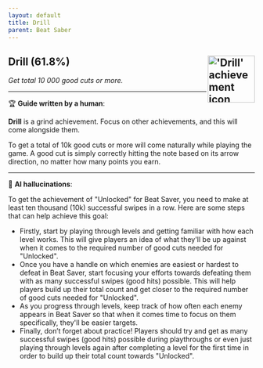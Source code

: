 ```yaml
---
layout: default
title: Drill
parent: Beat Saber
---
```


## Drill (61.8%) <img align="right" src="https://cdn.cloudflare.steamstatic.com/steamcommunity/public/images/apps/620980/9a2feee562e8fa4cd306893e4a86d49dc2024faa.jpg" alt="'Drill' achievement icon" width="96" height="96">

_Get total 10 000 good cuts or more._

---

:trophy: **Guide written by a human**:

**Drill** is a grind achievement. Focus on other achievements, and this will come alongside them.

To get a total of 10k good cuts or more will come naturally while playing the game. A good cut is simply correctly hitting the note based on its arrow direction, no matter how many points you earn.

---

:robot: **AI hallucinations**:

To get the achievement of "Unlocked" for Beat Saver, you need to make at least ten thousand (10k) successful swipes in a row. Here are some steps that can help achieve this goal:

- Firstly, start by playing through levels and getting familiar with how each level works. This will give players an idea of what they'll be up against when it comes to the required number of good cuts needed for "Unlocked".
- Once you have a handle on which enemies are easiest or hardest to defeat in Beat Saver, start focusing your efforts towards defeating them with as many successful swipes (good hits) possible. This will help players build up their total count and get closer to the required number of good cuts needed for "Unlocked".
- As you progress through levels, keep track of how often each enemy appears in Beat Saver so that when it comes time to focus on them specifically, they'll be easier targets.
- Finally, don’t forget about practice! Players should try and get as many successful swipes (good hits) possible during playthroughs or even just playing through levels again after completing a level for the first time in order to build up their total count towards "Unlocked".

